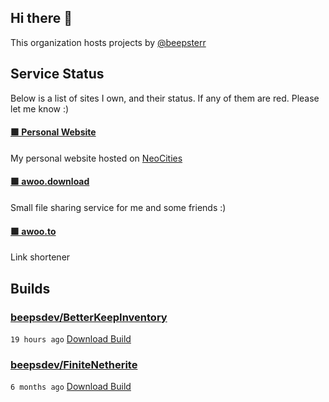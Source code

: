 ## Hi there 👋

This organization hosts projects by [@beepsterr](https://github.com/BeepSterr)
## Service Status
Below is a list of sites I own, and their status. 
If any of them are red. Please let me know :)


#### [🟩 Personal Website](https://beeps.dev)

My personal website hosted on [NeoCities](https://neocities.org/)
#### [🟩 awoo.download](https://awoo.download)

Small file sharing service for me and some friends :)
#### [🟩 awoo.to](https://awoo.to/shorten)

Link shortener

## Builds
### [beepsdev/BetterKeepInventory](https://github.com/beepsdev/BetterKeepInventory)

`19 hours ago` [Download Build](https://github.com/beepsdev/BetterKeepInventory/suites/9227628642/artifacts/431126477)
### [beepsdev/FiniteNetherite](https://github.com/beepsdev/FiniteNetherite)

`6 months ago` [Download Build](https://github.com/beepsdev/FiniteNetherite/suites/6362450050/artifacts/229833502)

